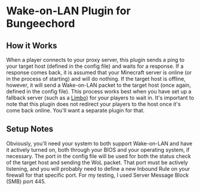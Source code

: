 #  Wake-on-LAN Plugin for Bungeechord

## How it Works

When a player connects to your proxy server, this plugin sends a ping to your target host (defined in the config file) and waits for a response. If a response comes back, it is assumed that your Minecraft server is online (or in the process of starting) and will do nothing. If the target host is offline, however, it will send a Wake-on-LAN packet to the target host (once again, defined in the config file). This process works best when you have set up a fallback server (such as a [Limbo](https://www.spigotmc.org/resources/limbo-standalone-server-lightweight-solution-for-afk-or-waiting-rooms-in-your-server-network.82468/)) for your players to wait in. It's important to note that this plugin does not redirect your players to the host once it's come back online. You'll want a separate plugin for that.

## Setup Notes

Obviously, you'll need your system to both support Wake-on-LAN and have it actively turned on, both through your BIOS and your operating system, if necessary. The port in the config file will be used for both the status check of the target host and sending the WoL packet. That port must be actively listening, and you will probably need to define a new Inbound Rule on your firewall for that specific port. For my testing, I used Server Message Block (SMB) port 445.
